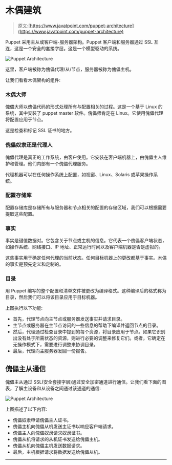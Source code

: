 # 木偶建筑

> 原文:[https://www.javatpoint.com/puppet-architecture](https://www.javatpoint.com/puppet-architecture)

Puppet 采用主从或客户端-服务器架构。Puppet 客户端和服务器通过 SSL 互连，这是一个安全的套接字层。这是一个模型驱动的系统。

![Puppet Architecture](../Images/dc9829cf34fcf9e7655a8cf5fdde3e97.png)

这里，客户端被称为傀儡代理/从/节点，服务器被称为傀儡主机。

让我们看看木偶架构的组件:

### 木偶大师

傀儡大师以傀儡代码的形式处理所有与配置相关的过程。这是一个基于 Linux 的系统，其中安装了 puppet master 软件。傀儡师肯定在 Linux。它使用傀儡代理将配置应用于节点。

这是检查和标记 SSL 证书的地方。

### 傀儡奴隶还是代理人

傀儡代理是真正的工作系统，由客户使用。它安装在客户端机器上，由傀儡主人维护和管理。他们内部有一个傀儡代理服务。

代理机器可以在任何操作系统上配置，如视窗、Linux、Solaris 或苹果操作系统。

### 配置存储库

配置存储库是存储所有与服务器和节点相关的配置的存储区域，我们可以根据需要提取这些配置。

### 事实

事实是键值数据对。它包含关于节点或主机的信息。它代表一个傀儡客户端状态，如操作系统、网络接口、IP 地址、正常运行时间以及客户端机器是否是虚拟的。

这些事实用于确定任何代理的当前状态。任何目标机器上的更改都基于事实。木偶的事实是预先定义和定制的。

### 目录

用 Puppet 编写的整个配置和清单文件被更改为编译格式。这种编译后的格式称为目录，然后我们可以将该目录应用于目标机器。

上图执行以下功能:

*   首先，代理节点向主节点或服务器发送事实并请求目录。
*   主节点或服务器在主节点访问的一些信息的帮助下编译并返回节点的目录。
*   然后，代理通过检查目录中提到的每个资源，将目录应用于节点。如果它识别出没有处于所需状态的资源，则进行必要的调整来修复它们。或者，它确定在无操作模式下，需要进行调整来协调目录。
*   最后，代理向主服务器发回一份报告。

## 傀儡主从通信

傀儡主从通过 SSL(安全套接字层)通过安全加密通道进行通信。让我们看下面的图表，了解主设备和从设备之间通过该通道的通信:

![Puppet Architecture](../Images/199fe637aa97d7c8d6760030258cc086.png)

上图描述了以下内容:

*   傀儡奴隶申请傀儡主人证书。
*   傀儡主机向傀儡从机发送主证书以响应客户端请求。
*   傀儡主人向傀儡奴隶请求奴隶证书。
*   傀儡从机将请求的从机证书发送给傀儡主机。
*   傀儡从机向傀儡主机发送数据请求。
*   最后，主机根据请求将数据发送给傀儡从机。

* * *
